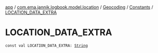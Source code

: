 [app](../../../index.md) / [com.ema.jannik.logbook.model.location](../../index.md) / [Geocoding](../index.md) / [Constants](index.md) / [LOCATION_DATA_EXTRA](./-l-o-c-a-t-i-o-n_-d-a-t-a_-e-x-t-r-a.md)

# LOCATION_DATA_EXTRA

`const val LOCATION_DATA_EXTRA: `[`String`](https://kotlinlang.org/api/latest/jvm/stdlib/kotlin/-string/index.html)